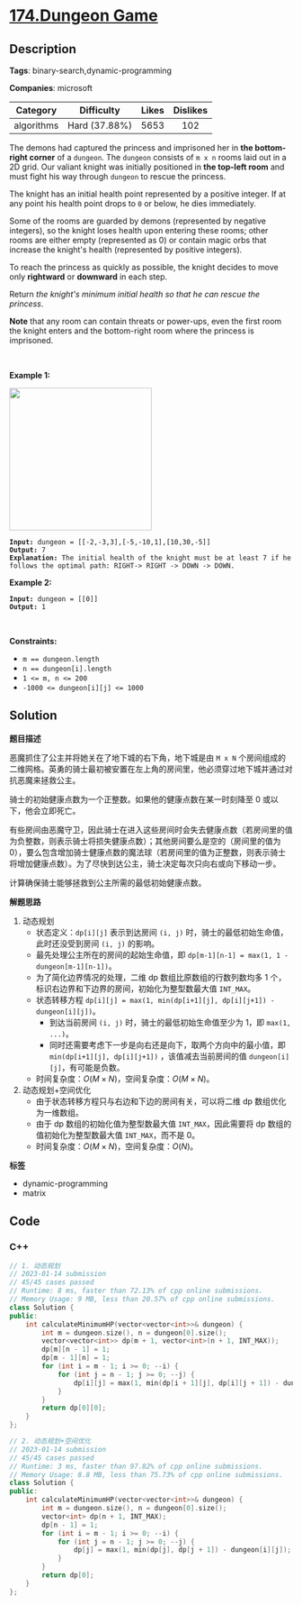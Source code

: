 # [174.Dungeon Game](https://leetcode.com/problems/dungeon-game/description/)

## Description

**Tags**: binary-search,dynamic-programming

**Companies**: microsoft

|  Category  |  Difficulty   | Likes | Dislikes |
| :--------: | :-----------: | :---: | :------: |
| algorithms | Hard (37.88%) | 5653  |   102    |

<p>The demons had captured the princess and imprisoned her in <strong>the bottom-right corner</strong> of a <code>dungeon</code>. The <code>dungeon</code> consists of <code>m x n</code> rooms laid out in a 2D grid. Our valiant knight was initially positioned in <strong>the top-left room</strong> and must fight his way through <code>dungeon</code> to rescue the princess.</p>
<p>The knight has an initial health point represented by a positive integer. If at any point his health point drops to <code>0</code> or below, he dies immediately.</p>
<p>Some of the rooms are guarded by demons (represented by negative integers), so the knight loses health upon entering these rooms; other rooms are either empty (represented as 0) or contain magic orbs that increase the knight&#39;s health (represented by positive integers).</p>
<p>To reach the princess as quickly as possible, the knight decides to move only <strong>rightward</strong> or <strong>downward</strong> in each step.</p>
<p>Return <em>the knight&#39;s minimum initial health so that he can rescue the princess</em>.</p>
<p><strong>Note</strong> that any room can contain threats or power-ups, even the first room the knight enters and the bottom-right room where the princess is imprisoned.</p>
<p>&nbsp;</p>
<p><strong class="example">Example 1:</strong></p>
<img alt="" src="https://assets.leetcode.com/uploads/2021/03/13/dungeon-grid-1.jpg" style="width: 253px; height: 253px;" />
<pre><code><strong>Input:</strong> dungeon = [[-2,-3,3],[-5,-10,1],[10,30,-5]]
<strong>Output:</strong> 7
<strong>Explanation:</strong> The initial health of the knight must be at least 7 if he follows the optimal path: RIGHT-&gt; RIGHT -&gt; DOWN -&gt; DOWN.</code></pre>
<p><strong class="example">Example 2:</strong></p>
<pre><code><strong>Input:</strong> dungeon = [[0]]
<strong>Output:</strong> 1</code></pre>
<p>&nbsp;</p>
<p><strong>Constraints:</strong></p>
<ul>
  <li><code>m == dungeon.length</code></li>
  <li><code>n == dungeon[i].length</code></li>
  <li><code>1 &lt;= m, n &lt;= 200</code></li>
  <li><code>-1000 &lt;= dungeon[i][j] &lt;= 1000</code></li>
</ul>

## Solution

**题目描述**

恶魔抓住了公主并将她关在了地下城的右下角，地下城是由 `M x N` 个房间组成的二维网格。英勇的骑士最初被安置在左上角的房间里，他必须穿过地下城并通过对抗恶魔来拯救公主。

骑士的初始健康点数为一个正整数。如果他的健康点数在某一时刻降至 0 或以下，他会立即死亡。

有些房间由恶魔守卫，因此骑士在进入这些房间时会失去健康点数（若房间里的值为负整数，则表示骑士将损失健康点数）；其他房间要么是空的（房间里的值为 0），要么包含增加骑士健康点数的魔法球（若房间里的值为正整数，则表示骑士将增加健康点数）。为了尽快到达公主，骑士决定每次只向右或向下移动一步。

计算确保骑士能够拯救到公主所需的最低初始健康点数。

**解题思路**

1. 动态规划
   - 状态定义：`dp[i][j]` 表示到达房间 `(i, j)` 时，骑士的最低初始生命值，此时还没受到房间 `(i, j)` 的影响。
   - 最先处理公主所在的房间的起始生命值，即 `dp[m-1][n-1] = max(1, 1 - dungeon[m-1][n-1])`。
   - 为了简化边界情况的处理，二维 dp 数组比原数组的行数列数均多 1 个，标识右边界和下边界的房间，初始化为整型数最大值 `INT_MAX`。
   - 状态转移方程 `dp[i][j] = max(1, min(dp[i+1][j], dp[i][j+1]) - dungeon[i][j])`。
     - 到达当前房间 `(i, j)` 时，骑士的最低初始生命值至少为 1，即 `max(1, ...)`。
     - 同时还需要考虑下一步是向右还是向下，取两个方向中的最小值，即 `min(dp[i+1][j], dp[i][j+1])` ，该值减去当前房间的值 `dungeon[i][j]`，有可能是负数。
   - 时间复杂度：$O(M \times N)$，空间复杂度：$O(M \times N)$。
2. 动态规划+空间优化
   - 由于状态转移方程只与右边和下边的房间有关，可以将二维 dp 数组优化为一维数组。
   - 由于 dp 数组的初始化值为整型数最大值 `INT_MAX`，因此需要将 dp 数组的值初始化为整型数最大值 `INT_MAX`，而不是 0。
   - 时间复杂度：$O(M \times N)$，空间复杂度：$O(N)$。

**标签**

- dynamic-programming
- matrix

<!-- code start -->
## Code

### C++

```cpp
// 1. 动态规划
// 2023-01-14 submission
// 45/45 cases passed
// Runtime: 8 ms, faster than 72.13% of cpp online submissions.
// Memory Usage: 9 MB, less than 20.57% of cpp online submissions.
class Solution {
public:
    int calculateMinimumHP(vector<vector<int>>& dungeon) {
        int m = dungeon.size(), n = dungeon[0].size();
        vector<vector<int>> dp(m + 1, vector<int>(n + 1, INT_MAX));
        dp[m][n - 1] = 1;
        dp[m - 1][n] = 1;
        for (int i = m - 1; i >= 0; --i) {
            for (int j = n - 1; j >= 0; --j) {
                dp[i][j] = max(1, min(dp[i + 1][j], dp[i][j + 1]) - dungeon[i][j]);
            }
        }
        return dp[0][0];
    }
};
```

```cpp
// 2. 动态规划+空间优化
// 2023-01-14 submission
// 45/45 cases passed
// Runtime: 3 ms, faster than 97.82% of cpp online submissions.
// Memory Usage: 8.8 MB, less than 75.73% of cpp online submissions.
class Solution {
public:
    int calculateMinimumHP(vector<vector<int>>& dungeon) {
        int m = dungeon.size(), n = dungeon[0].size();
        vector<int> dp(n + 1, INT_MAX);
        dp[n - 1] = 1;
        for (int i = m - 1; i >= 0; --i) {
            for (int j = n - 1; j >= 0; --j) {
                dp[j] = max(1, min(dp[j], dp[j + 1]) - dungeon[i][j]);
            }
        }
        return dp[0];
    }
};
```

<!-- code end -->
